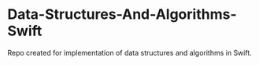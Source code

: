 # Data-Structures-And-Algorithms-Swift
Repo created for implementation of data structures and algorithms in Swift.
